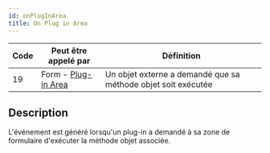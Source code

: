 ```yaml
---
id: onPlugInArea
title: On Plug in Area
---
```


| Code | Peut être appelé par                                      | Définition                                                    |
| ---- | --------------------------------------------------------- | ------------------------------------------------------------- |
| 19   | Form - [Plug-in Area](FormObjects/pluginArea_overview.md) | Un objet externe a demandé que sa méthode objet soit exécutée |

## Description

L'événement est généré lorsqu'un plug-in a demandé à sa zone de formulaire d'exécuter la méthode objet associée.